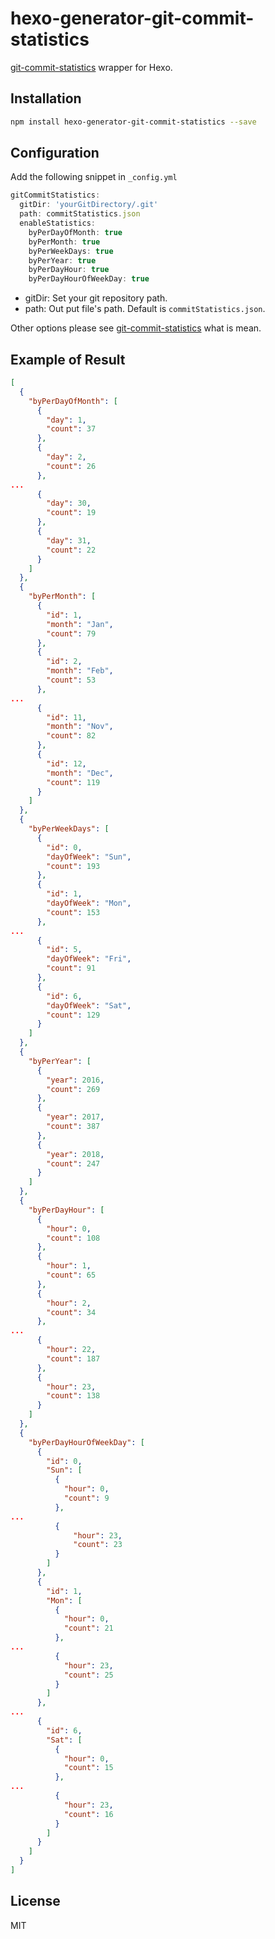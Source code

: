 # hexo-generator-git-commit-statistics

[git-commit-statistics](https://www.npmjs.com/package/git-commit-statistics) wrapper for Hexo.

## Installation

```sh
npm install hexo-generator-git-commit-statistics --save
```

## Configuration

Add the following snippet in `_config.yml`

```js
gitCommitStatistics:
  gitDir: 'yourGitDirectory/.git'
  path: commitStatistics.json
  enableStatistics:
    byPerDayOfMonth: true
    byPerMonth: true
    byPerWeekDays: true
    byPerYear: true
    byPerDayHour: true
    byPerDayHourOfWeekDay: true
```

* gitDir: Set your git repository path.
* path: Out put file's path. Default is `commitStatistics.json`.

Other options please see [git-commit-statistics](https://www.npmjs.com/package/git-commit-statistics) what is mean.

## Example of Result

```json
[
  {
    "byPerDayOfMonth": [
      {
        "day": 1,
        "count": 37
      },
      {
        "day": 2,
        "count": 26
      },
...
      {
        "day": 30,
        "count": 19
      },
      {
        "day": 31,
        "count": 22
      }
    ]
  },
  {
    "byPerMonth": [
      {
        "id": 1,
        "month": "Jan",
        "count": 79
      },
      {
        "id": 2,
        "month": "Feb",
        "count": 53
      },
...
      {
        "id": 11,
        "month": "Nov",
        "count": 82
      },
      {
        "id": 12,
        "month": "Dec",
        "count": 119
      }
    ]
  },
  {
    "byPerWeekDays": [
      {
        "id": 0,
        "dayOfWeek": "Sun",
        "count": 193
      },
      {
        "id": 1,
        "dayOfWeek": "Mon",
        "count": 153
      },
...
      {
        "id": 5,
        "dayOfWeek": "Fri",
        "count": 91
      },
      {
        "id": 6,
        "dayOfWeek": "Sat",
        "count": 129
      }
    ]
  },
  {
    "byPerYear": [
      {
        "year": 2016,
        "count": 269
      },
      {
        "year": 2017,
        "count": 387
      },
      {
        "year": 2018,
        "count": 247
      }
    ]
  },
  {
    "byPerDayHour": [
      {
        "hour": 0,
        "count": 108
      },
      {
        "hour": 1,
        "count": 65
      },
      {
        "hour": 2,
        "count": 34
      },
...
      {
        "hour": 22,
        "count": 187
      },
      {
        "hour": 23,
        "count": 138
      }
    ]
  },
  {
    "byPerDayHourOfWeekDay": [
      {
        "id": 0,
        "Sun": [
          {
            "hour": 0,
            "count": 9
          },
...
          {
              "hour": 23,
              "count": 23
          }
        ]
      },
      {
        "id": 1,
        "Mon": [
          {
            "hour": 0,
            "count": 21
          },
...
          {
            "hour": 23,
            "count": 25
          }
        ]
      },
...
      {
        "id": 6,
        "Sat": [
          {
            "hour": 0,
            "count": 15
          },
...
          {
            "hour": 23,
            "count": 16
          }
        ]
      }
    ]
  }
]
```

## License

MIT
